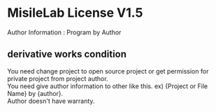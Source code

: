 # MisileLab License V1.5

Author Information : Program by Author

## derivative works condition

You need change project to open source project or get permission for private project from project author.  
You need give author information to other like this. ex) {Project or File Name} by {author}.  
Author doesn't have warranty.  
